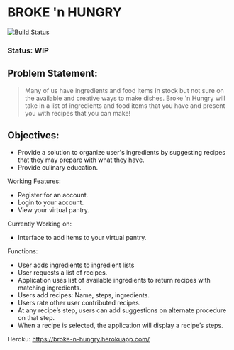 # BROKE 'n HUNGRY
[![Build Status](https://travis-ci.com/Joshhnatek/cmpe131proj.svg?branch=master)](https://travis-ci.com/Joshhnatek/cmpe131proj)
### Status: WIP

## Problem Statement: 
>Many of us have ingredients and food items in stock but not sure on the available and creative ways to make dishes. 
>Broke 'n Hungry will take in a list of ingredients and food items that you have and present you with recipes that you can make!

## Objectives:
- Provide a solution to organize user's ingredients by suggesting recipes that they may prepare with what they have.
- Provide culinary education. 

Working Features:
- Register for an account.
- Login to your account.
- View your virtual pantry.

Currently Working on:
- Interface to add items to your virtual pantry. 

Functions:
- User adds ingredients to ingredient lists
- User requests a list of recipes. 
- Application uses list of available ingredients to return recipes with matching ingredients.
- Users add recipes: Name, steps, ingredients. 
- Users rate other user contributed recipes. 
- At any recipe’s step, users can add suggestions on alternate procedure on that step. 
- When a recipe is selected, the application will display a recipe’s steps. 

Heroku:
    https://broke-n-hungry.herokuapp.com/
